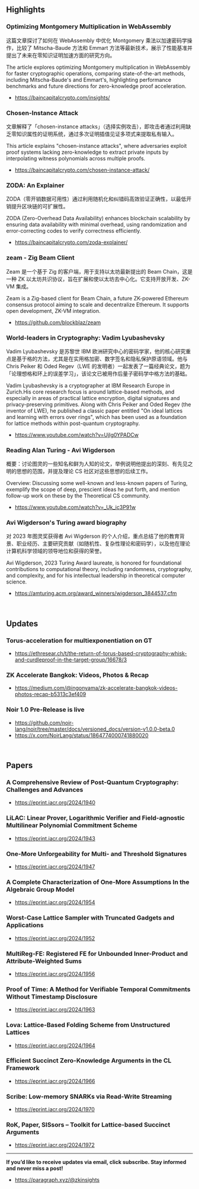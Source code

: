 ## Highlights
### Optimizing Montgomery Multiplication in WebAssembly

这篇文章探讨了如何在 WebAssembly 中优化 Montgomery 乘法以加速密码学操作，比较了 Mitscha-Baude 方法和 Emmart 方法等最新技术，展示了性能基准并提出了未来在零知识证明加速方面的研究方向。

The article explores optimizing Montgomery multiplication in WebAssembly for faster cryptographic operations, comparing state-of-the-art methods, including Mitscha-Baude's and Emmart's, highlighting performance benchmarks and future directions for zero-knowledge proof acceleration.
- <https://baincapitalcrypto.com/insights/>
### Chosen-Instance Attack

文章解释了「chosen-instance attacks」（选择实例攻击），即攻击者通过利用缺乏零知识属性的证明系统，通过多次证明插值见证多项式来提取私有输入。

This article explains "chosen-instance attacks", where adversaries exploit proof systems lacking zero-knowledge to extract private inputs by interpolating witness polynomials across multiple proofs.
- <https://baincapitalcrypto.com/chosen-instance-attack/>

### ZODA: An Explainer

ZODA（零开销数据可用性）通过利用随机化和纠错码高效验证正确性，以最低开销提升区块链的可扩展性。

ZODA (Zero-Overhead Data Availability) enhances blockchain scalability by ensuring data availability with minimal overhead, using randomization and error-correcting codes to verify correctness efficiently.

- <https://baincapitalcrypto.com/zoda-explainer/>
### zeam - Zig Beam Client

Zeam 是一个基于 Zig 的客户端，用于支持以太坊最新提出的 Beam Chain，这是一种 ZK 以太坊共识协议，旨在扩展和使以太坊去中心化。它支持开放开发、ZK-VM 集成。

Zeam is a Zig-based client for Beam Chain, a future ZK-powered Ethereum consensus protocol aiming to scale and decentralize Ethereum. It supports open development, ZK-VM integration.
- <https://github.com/blockblaz/zeam>
  
### World-leaders in Cryptography: Vadim Lyubashevsky

Vadim Lyubashevsky 是苏黎世 IBM 欧洲研究中心的密码学家，他的核心研究重点是基于格的方法，尤其是在实用格加密、数字签名和隐私保护原语领域。他与 Chris Peiker 和 Oded Regev（LWE 的发明者）一起发表了一篇经典论文，题为「论理想格和环上的误差学习」，该论文已被用作后量子密码学中格方法的基础。

Vadim Lyubashevsky is a cryptographer at IBM Research Europe in Zurich.His core research focus is around lattice-based methods, and especially in areas of practical lattice encryption, digital signatures and privacy-preserving primitives. Along with Chris Peiker and  Oded Regev (the inventor of LWE), he published a classic paper entitled "On ideal lattices and learning with errors over rings", which has been used as a foundation for lattice methods within post-quantum cryptography.  

- <https://www.youtube.com/watch?v=UjIg0YPADCw>
### Reading Alan Turing - Avi Wigderson

概要：讨论图灵的一些知名和鲜为人知的论文，举例说明他提出的深刻、有先见之明的思想的范围，并提及理论 CS 社区对这些思想的后续工作。

Overview: Discussing some well-known and less-known papers of Turing, exemplify the scope of deep, prescient ideas he put forth, and mention follow-up work on these by the Theoretical CS community.

- <https://www.youtube.com/watch?v=_Uk_ic3P91w>
### Avi Wigderson's Turing award biography

对 2023 年图灵奖获得者 Avi Wigderson 的个人介绍，重点总结了他的教育背景、职业经历、主要研究贡献（如随机性、复杂性理论和密码学），以及他在理论计算机科学领域的领导地位和获得的荣誉。

Avi Wigderson, 2023 Turing Award laureate, is honored for foundational contributions to computational theory, including randomness, cryptography, and complexity, and for his intellectual leadership in theoretical computer science.

- <https://amturing.acm.org/award_winners/wigderson_3844537.cfm>

</br>

## Updates
###  Torus-acceleration for multiexponentiation on GT
- <https://ethresear.ch/t/the-return-of-torus-based-cryptography-whisk-and-curdleproof-in-the-target-group/16678/3>

### ZK Accelerate Bangkok: Videos, Photos & Recap
- <https://medium.com/@ingonyama/zk-accelerate-bangkok-videos-photos-recap-b5313c3ef409>

### Noir 1.0 Pre-Release is live
- <https://github.com/noir-lang/noir/tree/master/docs/versioned_docs/version-v1.0.0-beta.0>
- <https://x.com/NoirLang/status/1864774000741880020>

</br>

## Papers
### A Comprehensive Review of Post-Quantum Cryptography: Challenges and Advances
- <https://eprint.iacr.org/2024/1940>
### LiLAC: Linear Prover, Logarithmic Verifier and Field-agnostic Multilinear Polynomial Commitment Scheme
- <https://eprint.iacr.org/2024/1943>
### One-More Unforgeability for Multi- and Threshold Signatures
- <https://eprint.iacr.org/2024/1947>
### A Complete Characterization of One-More Assumptions In the Algebraic Group Model
- <https://eprint.iacr.org/2024/1954>
### Worst-Case Lattice Sampler with Truncated Gadgets and Applications
- <https://eprint.iacr.org/2024/1952>
### MultiReg-FE: Registered FE for Unbounded Inner-Product and Attribute-Weighted Sums
- <https://eprint.iacr.org/2024/1956>
### Proof of Time: A Method for Verifiable Temporal Commitments Without Timestamp Disclosure
- <https://eprint.iacr.org/2024/1963>
### Lova: Lattice-Based Folding Scheme from Unstructured Lattices
- <https://eprint.iacr.org/2024/1964>
### Efficient Succinct Zero-Knowledge Arguments in the CL Framework
- <https://eprint.iacr.org/2024/1966>
### Scribe: Low-memory SNARKs via Read-Write Streaming
- <https://eprint.iacr.org/2024/1970>
### RoK, Paper, SISsors – Toolkit for Lattice-based Succinct Arguments
- <https://eprint.iacr.org/2024/1972>


---
**If you’d like to receive updates via email, click subscribe. Stay informed and never miss a post!**

- <https://paragraph.xyz/@zkinsights>

  